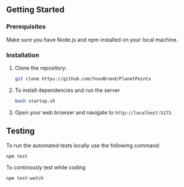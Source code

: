 
## Getting Started

### Prerequisites
Make sure you have Node.js and npm installed on your local machine.

### Installation
1.  Clone the repository:
    ```sh
    git clone https://github.com/YounBrand/PlanetPoints
    ```
2. To install dependencies and run the server
    ```sh
    bash startup.sh
    ```
3.  Open your web browser and navigate to `http://localhost:5173`.   
   
## Testing
To run the automated tests locally use the following command:
```sh
npm test
```
To continously test while coding 
```sh
npm test:watch
```
